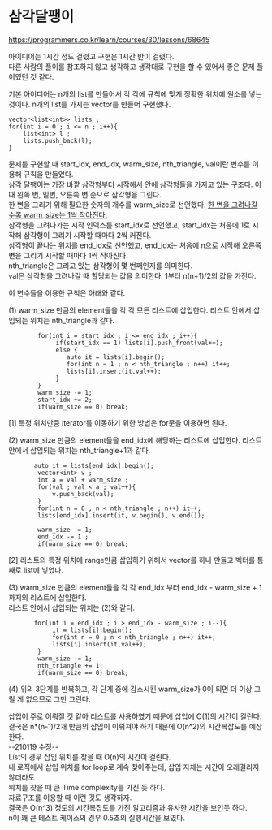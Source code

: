 # 삼각달팽이  

https://programmers.co.kr/learn/courses/30/lessons/68645

아이디어는 1시간 정도 걸렸고 구현은 1시간 반이 걸렸다.  
다른 사람의 풀이를 참조하지 않고 생각하고 생각대로 구현을 할 수 있어서 좋은 문제 풀이였던 것 같다.  

기본 아이디어는 n개의 list를 만들어서 각 각에 규칙에 맞게 정확한 위치에 원소를 넣는 것이다. n개의 list를 가지는 vector를 만들어 구현했다.    
```
vector<list<int>> lists ;  
for(int i = 0 ; i <= n ; i++){  
    list<int> l ;  
    lists.push_back(l);  
}  
```

문제를 구현할 때 start_idx, end_idx, warm_size, nth_triangle, val이란 변수를 이용해 규칙을 만들었다.  
삼각 달팽이는 가장 바깥 삼각형부터 시작해서 안에 삼각형들을 가지고 있는 구조다. 이 때 왼쪽 변, 밑변, 오른쪽 변 순으로 삼각형을 그린다.  
한 변을 그리기 위해 필요한 숫자의 개수를 warm_size로 선언했다. <u>한 변을 그려나갈 수록 warm_size는 1씩 작아진다.</u>  
삼각형을 그려나가는 시작 인덱스를 start_idx로 선언했고, start_idx는 처음에 1로 시작해 삼각형이 그리기 시작할 때마다 2씩 커진다.  
삼각형이 끝나는 위치를 end_idx로 선언했고, end_idx는 처음에 n으로 시작해 오른쪽 변을 그리기 시작할 때마다 1씩 작아진다.  
nth_triangle은 그리고 있는 삼각형이 몇 번째인지를 의미한다.  
val은 삼각형을 그려나갈 때 할당되는 값을 의미한다. 1부터 n(n+1)/2의 값을 가진다.  

이 변수들을 이용한 규칙은 아래와 같다.  

(1) warm_size 만큼의 element들을 각 각 모든 리스트에 삽입한다. 리스트 안에서 삽입되는 위치는 nth_triangle과 같다.  
```
        for(int i = start_idx ; i <= end_idx ; i++){
             if(start_idx == 1) lists[i].push_front(val++);
             else {
                auto it = lists[i].begin();
                for(int n = 1 ; n < nth_triangle ; n++) it++;
                lists[i].insert(it,val++);
             }
        }
        warm_size -= 1;
        start_idx += 2;
        if(warm_size == 0) break; 
```
[1] 특정 위치만큼 iterator를 이동하기 위한 방법은 for문을 이용하면 된다.  

(2) warm_size 만큼의 element들을 end_idx에 해당하는 리스트에 삽입한다. 리스트 안에서 삽입되는 위치는 nth_triangle+1과 같다.  
```
       auto it = lists[end_idx].begin();
        vector<int> v ;
        int a = val + warm_size ; 
        for(val ; val < a ; val++){
            v.push_back(val);
        }
        for(int n = 0 ; n < nth_triangle ; n++) it++;
        lists[end_idx].insert(it, v.begin(), v.end());

        warm_size -= 1;
        end_idx -= 1 ;
        if(warm_size == 0) break;
```
[2] 리스트의 특정 위치에 range만큼 삽입하기 위해서 vector를 하나 만들고 벡터를 통째로 list에 넣었다.

(3) warm_size 만큼의 element들을 각 각 end_idx 부터 end_idx - warm_size + 1 까지의 리스트에 삽입한다.  
    리스트 안에서 삽입되는 위치는 (2)와 같다.  
```
       for(int i = end_idx ; i > end_idx - warm_size ; i--){
            it = lists[i].begin();
            for(int n = 0 ; n < nth_triangle ; n++) it++;
            lists[i].insert(it,val++);
        }
        warm_size -= 1;
        nth_triangle += 1;
        if(warm_size == 0) break; 
```

(4) 위의 3단계를 반복하고, 각 단계 중에 감소시킨 warm_size가 0이 되면 더 이상 그릴 게 없으므로 그만 그린다. 

삽입이 주로 이뤄질 것 같아 리스트를 사용하였기 때문에 삽입에 O(1)의 시간이 걸린다.   
결국은 n*(n-1)/2개 만큼의 삽입이 이뤄져야 하기 때문에 O(n^2)의 시간복잡도를 예상한다.  
--210119 수정--  
List의 경우 삽입 위치를 찾을 때 O(n)의 시간이 걸린다.  
내 로직에서 삽입 위치를 for loop로 계속 찾아주는데, 삽입 자체는 시간이 오래걸리지 않더라도  
위치를 찾을 때 큰 Time complexity를 가진 듯 하다.  
자료구조를 이용할 때 이런 것도 생각하자.  
결국은 O(n^3)  정도의 시간복잡도를 가진 알고리즘과 유사한 시간을 보인듯 하다.      
n이 꽤 큰 테스트 케이스의 경우 0.5초의 실행시간을 보였다.   
